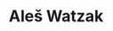 ---
SICRIS: null
draft: false
fixName: aleš_watzak
lab: null
labPos: null
location: R3.42 - Računalniški center
mailInfo: ales.watzak@fri.uni-lj.si
officeHours: null
profName: Aleš Watzak
profTitle: IT Support Services
telephoneInfo: null
title: Aleš Watzak
---